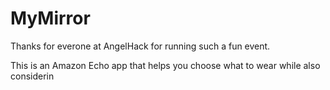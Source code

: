 # MyMirror

Thanks for everone at AngelHack for running such a fun event.

This is an Amazon Echo app that helps you choose what to wear while also considerin
